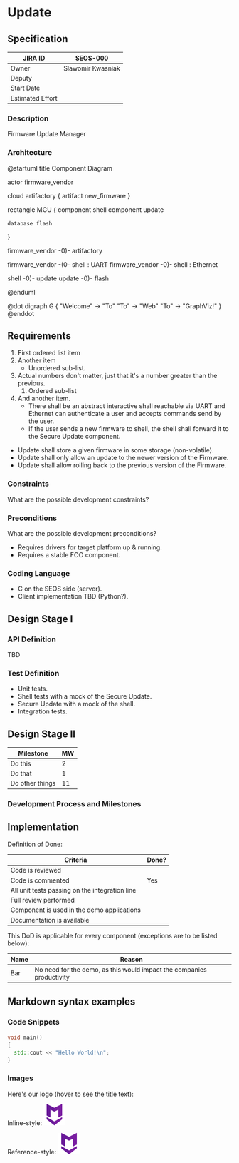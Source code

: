 # Update

## Specification

| JIRA ID           |  SEOS-000         |
|-------------------|-------------------|
| Owner             | Slawomir Kwasniak |
| Deputy            |                   |
| Start Date        |                   |
| Estimated Effort  |                   |

### Description

Firmware Update Manager

### Architecture

@startuml
title Component Diagram

actor firmware_vendor

cloud artifactory {
    artifact new_firmware
}

rectangle MCU {
    component shell
    component update

    database flash
}

firmware_vendor -0)- artifactory

firmware_vendor     -(0- shell : UART
firmware_vendor     -0)- shell : Ethernet

shell -0)- update
update -0)- flash

@enduml

@dot
digraph G {
  "Welcome" -> "To"
  "To" -> "Web"
  "To" -> "GraphViz!"
}
@enddot

## Requirements

1. First ordered list item
2. Another item
    * Unordered sub-list.
4. Actual numbers don't matter, just that it's a number greater than the
  previous.
    1. Ordered sub-list
5. And another item.
    * There shall be an abstract interactive shall reachable via UART and
      Ethernet can authenticate a user and accepts commands send by the user.
    * If the user sends a new firmware to shell, the shell shall forward it to
      the Secure Update component.

* Update shall store a given firmware in some storage (non-volatile).
* Update shall only allow an update to the newer version of the Firmware.
* Update shall allow rolling back to the previous version of the Firmware.

### Constraints

What are the possible development constraints?

### Preconditions

What are the possible development preconditions?

* Requires drivers for target platform up & running.
* Requires a stable FOO component.

### Coding Language

* C on the SEOS side (server).
* Client implementation TBD (Python?).

## Design Stage I

### API Definition

TBD

### Test Definition

* Unit tests.
* Shell tests with a mock of the Secure Update.
* Secure Update with a mock of the shell.
* Integration tests.

## Design Stage II

| Milestone                                                             | MW |
|---|---|
| Do this                                                               | 2  |
| Do that                                                               | 1  |
| Do other things                                                       | 11 |

### Development Process and Milestones

## Implementation

Definition of Done:

| Criteria                                        | Done? |
|---|---|
| Code is reviewed                                |       |
| Code is commented                               |  Yes  |
| All unit tests passing on the integration line  |       |
| Full review performed                           |       |
| Component is used in the demo applications      |       |
| Documentation is available                      |       |

This DoD is applicable for every component (exceptions are to be listed below):

| Name | Reason |
|---|---|
| Bar  | No need for the demo, as this would impact the companies productivity |

## Markdown syntax examples

### Code Snippets

``` cpp
void main()
{
  std::cout << "Hello World!\n";
}
```

### Images

Here's our logo (hover to see the title text):

Inline-style:
![alt text](https://github.com/adam-p/markdown-here/raw/master/src/common/images/icon48.png "Logo Title Text 1")

Reference-style:
![alt text][logo]

[logo]: https://github.com/adam-p/markdown-here/raw/master/src/common/images/icon48.png "Logo Title Text 2"
